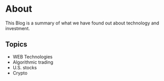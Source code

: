 # About

This Blog is a summary of what we have found out about technology and investment.

## Topics

* WEB Technologies
* Algorithmic trading
* U.S. stocks
* Crypto
